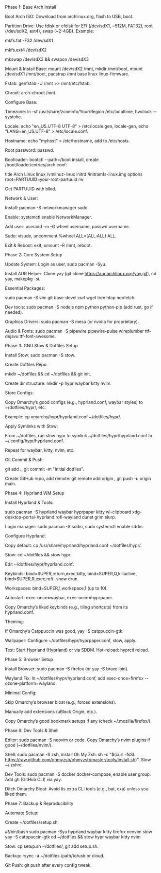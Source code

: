 Phase 1: Base Arch Install





Boot Arch ISO: Download from archlinux.org, flash to USB, boot.



Partition Drive: Use fdisk or cfdisk for EFI (/dev/sdX1, ~512M, FAT32), root (/dev/sdX2, ext4), swap (~2-4GB). Example:





mkfs.fat -F32 /dev/sdX1



mkfs.ext4 /dev/sdX2



mkswap /dev/sdX3 && swapon /dev/sdX3



Mount & Install Base: mount /dev/sdX2 /mnt, mkdir /mnt/boot, mount /dev/sdX1 /mnt/boot, pacstrap /mnt base linux linux-firmware.



Fstab: genfstab -U /mnt >> /mnt/etc/fstab.



Chroot: arch-chroot /mnt.



Configure Base:





Timezone: ln -sf /usr/share/zoneinfo/Your/Region /etc/localtime, hwclock --systohc.



Locale: echo "en_US.UTF-8 UTF-8" > /etc/locale.gen, locale-gen, echo "LANG=en_US.UTF-8" > /etc/locale.conf.



Hostname: echo "myhost" > /etc/hostname, add to /etc/hosts.



Root password: passwd.



Bootloader: bootctl --path=/boot install, create /boot/loader/entries/arch.conf:

title Arch Linux
linux /vmlinuz-linux
initrd /initramfs-linux.img
options root=PARTUUID=your-root-partuuid rw

Get PARTUUID with blkid.



Network & User:





Install: pacman -S networkmanager sudo.



Enable: systemctl enable NetworkManager.



Add user: useradd -m -G wheel username, passwd username.



Sudo: visudo, uncomment %wheel ALL=(ALL:ALL) ALL.



Exit & Reboot: exit, umount -R /mnt, reboot.

Phase 2: Core System Setup





Update System: Login as user, sudo pacman -Syu.



Install AUR Helper: Clone yay (git clone https://aur.archlinux.org/yay.git), cd yay, makepkg -si.



Essential Packages:





sudo pacman -S vim git base-devel curl wget tree htop neofetch.



Dev tools: sudo pacman -S nodejs npm python python-pip (add rust, go if needed).



Graphics Drivers: sudo pacman -S mesa (or nvidia for proprietary).



Audio & Fonts: sudo pacman -S pipewire pipewire-pulse wireplumber ttf-dejavu ttf-font-awesome.

Phase 3: GNU Stow & Dotfiles Setup





Install Stow: sudo pacman -S stow.



Create Dotfiles Repo:





mkdir ~/dotfiles && cd ~/dotfiles && git init.



Create dir structure: mkdir -p hypr waybar kitty nvim.



Store Configs:





Copy Omarchy’s good configs (e.g., hyprland.conf, waybar styles) to ~/dotfiles/hypr/, etc.



Example: cp omarchy/hypr/hyprland.conf ~/dotfiles/hypr/.



Apply Symlinks with Stow:





From ~/dotfiles, run stow hypr to symlink ~/dotfiles/hypr/hyprland.conf to ~/.config/hypr/hyprland.conf.



Repeat for waybar, kitty, nvim, etc.



Git Commit & Push:





git add ., git commit -m "Initial dotfiles".



Create GitHub repo, add remote: git remote add origin <url>, git push -u origin main.

Phase 4: Hyprland WM Setup





Install Hyprland & Tools:





sudo pacman -S hyprland waybar hyprpaper kitty wl-clipboard xdg-desktop-portal-hyprland rofi-wayland dunst grim slurp.



Login manager: sudo pacman -S sddm, sudo systemctl enable sddm.



Configure Hyprland:





Copy default: cp /usr/share/hyprland/hyprland.conf ~/dotfiles/hypr/.



Stow: cd ~/dotfiles && stow hypr.



Edit ~/dotfiles/hypr/hyprland.conf:





Keybinds: bind=SUPER,return,exec,kitty, bind=SUPER,Q,killactive, bind=SUPER,R,exec,rofi -show drun.



Workspaces: bind=SUPER,1,workspace,1 (up to 10).



Autostart: exec-once=waybar, exec-once=hyprpaper.



Copy Omarchy’s liked keybinds (e.g., tiling shortcuts) from its hyprland.conf.



Theming:





If Omarchy’s Catppuccin was good, yay -S catppuccin-gtk.



Wallpaper: Configure ~/dotfiles/hypr/hyprpaper.conf, stow, apply.



Test: Start Hyprland (Hyprland) or via SDDM. Hot-reload: hyprctl reload.

Phase 5: Browser Setup





Install Browser: sudo pacman -S firefox (or yay -S brave-bin).



Wayland Fix: In ~/dotfiles/hypr/hyprland.conf, add exec-once=firefox --ozone-platform=wayland.



Minimal Config:





Skip Omarchy’s browser bloat (e.g., forced extensions).



Manually add extensions (uBlock Origin, etc.).



Copy Omarchy’s good bookmark setups if any (check ~/.mozilla/firefox/).

Phase 6: Dev Tools & Shell





Editor: sudo pacman -S neovim or code. Copy Omarchy’s nvim plugins if good (~/dotfiles/nvim/).



Shell: sudo pacman -S zsh, install Oh My Zsh: sh -c "$(curl -fsSL https://raw.github.com/ohmyzsh/ohmyzsh/master/tools/install.sh)". Stow ~/.zshrc.



Dev Tools: sudo pacman -S docker docker-compose, enable user group. Add gh (GitHub CLI) via yay.



Ditch Omarchy Bloat: Avoid its extra CLI tools (e.g., bat, exa) unless you liked them.

Phase 7: Backup & Reproducibility





Automate Setup:





Create ~/dotfiles/setup.sh:

#!/bin/bash
sudo pacman -Syu hyprland waybar kitty firefox neovim stow
yay -S catppuccin-gtk
cd ~/dotfiles && stow hypr waybar kitty nvim



Stow: cp setup.sh ~/dotfiles/, git add setup.sh.



Backup: rsync -a ~/dotfiles /path/to/usb or cloud.



Git Push: git push after every config tweak.

